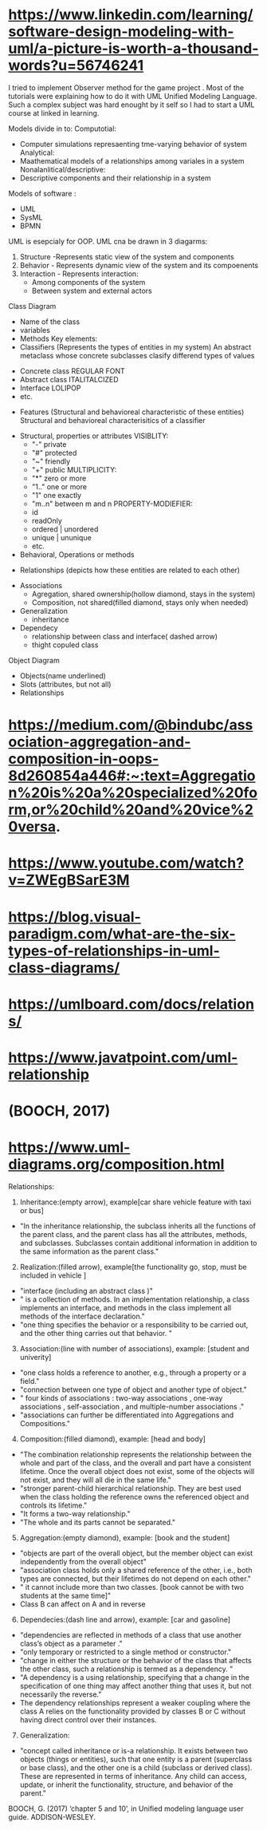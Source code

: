 
# https://www.linkedin.com/learning/software-design-modeling-with-uml/a-picture-is-worth-a-thousand-words?u=56746241
I tried to implement Observer method for the game project . Most of the tutorials were explaining how to do it with UML Unified Modeling Language. Such a complex subject was hard enought by it self so I had to start a UML course at linked in learning.

Models divide in to:
Computotial:
* Computer simulations represaenting tme-varying behavior of system
Analytical:
* Maathematical models of a relationships among variales in a system
Nonalanlitical/descriptive:
* Descriptive components and their relationship in a system

Models of software :
* UML
* SysML
* BPMN

UML is esepcialy for OOP.
UML cna be drawn in 3 diagarms:
1. Structure -Represents static view of the system and components
2. Behavior - Represents dynamic view of the system and its compoenents
3. Interaction - Represents interaction:
    * Among components of the system
    * Between system and external actors

Class Diagram
* Name of the class
* variables
* Methods
Key elements:
* Classifiers (Represents the types of entities in my system)
 An abstract metaclass whose concrete subclasses clasify differend types of values
 - Concrete class
    REGULAR FONT
 - Abstract class
    ITALITALCIZED
 - Interface
    LOLIPOP
 - etc.
* Features (Structural and behavioreal characteristic of these entities)
 Structural and behavioreal characterisitics of a classifier
 - Structural, properties or attributes
    VISIBLITY:
    * "-" private
    * "#" protected
    * "~" friendly
    * "+" public
    MULTIPLICITY:
    * "*" zero or more
    * "1.." one or more
    * "1" one exactly
    * "m..n" between m and n
    PROPERTY-MODIEFIER:
    * id
    * readOnly
    * ordered | unordered
    * unique | ununique
    * etc.
 - Behavioral, Operations or methods
* Relationships (depicts how these entities are related to each other)
 - Associations
    * Agregation, shared ownership(hollow diamond, stays in the system)
    * Composition, not shared(filled diamond, stays only when needed)
 - Generalization
    * inheritance
 - Dependecy
    * relationship between class and interface( dashed arrow)
    * thight copuled class

Object Diagram
* Objects(name underlined)
* Slots (attributes, but not all)
* Relationships

# https://medium.com/@bindubc/association-aggregation-and-composition-in-oops-8d260854a446#:~:text=Aggregation%20is%20a%20specialized%20form,or%20child%20and%20vice%20versa.

# https://www.youtube.com/watch?v=ZWEgBSarE3M

# https://blog.visual-paradigm.com/what-are-the-six-types-of-relationships-in-uml-class-diagrams/

# https://umlboard.com/docs/relations/

# https://www.javatpoint.com/uml-relationship

# (BOOCH, 2017)

# https://www.uml-diagrams.org/composition.html
Relationships:

1. Inheritance:(empty arrow), example[car share vehicle feature with taxi or bus]
* "In the inheritance relationship, the subclass inherits all the functions of the parent class, and the parent class has all the attributes, methods, and subclasses. Subclasses contain additional information in addition to the same information as the parent class."

2. Realization:(filled arrow), example[the functionality go, stop, must be included in vehicle ]
* "interface (including an abstract class )"
* " is a collection of methods. In an implementation relationship, a class implements an interface, and methods in the class implement all methods of the interface declaration."
* "one thing specifies the behavior or a responsibility to be carried out, and the other thing carries out that behavior. "

3. Association:(line with number of associations), example: [student and univerity]
* "one class holds a reference to another, e.g., through a property or a field."
* "connection between one type of object and another type of object."
* " four kinds of associations : two-way associations , one-way associations , self-association , and multiple-number associations ."
* "associations can further be differentiated into Aggregations and Compositions."

4. Composition:(filled diamond), example: [head and body]
* "The combination relationship represents the relationship between the whole and part of the class, and the overall and part have a consistent lifetime. Once the overall object does not exist, some of the objects will not exist, and they will all die in the same life."
* "stronger parent-child hierarchical relationship. They are best used when the class holding the reference owns the referenced object and controls its lifetime."
* "It forms a two-way relationship."
* "The whole and its parts cannot be separated."

5. Aggregation:(empty diamond), example: [book and the student]
* "objects are part of the overall object, but the member object can exist independently from the overall object"
* "association class holds only a shared reference of the other, i.e., both types are connected, but their lifetimes do not depend on each other."
* " it cannot include more than two classes. [book cannot be with two students at the same time]"
* Class B can affect on A and in reverse

6. Dependecies:(dash line and arrow), example: [car and gasoline]
* "dependencies are reflected in methods of a class that use another class’s object as a parameter ."
* "only temporary or restricted to a single method or constructor."
* "change in either the structure or the behavior of the class that affects the other class, such a relationship is termed as a dependency. "
* "A dependency is a using relationship, specifying that a change in the specification of one thing may affect another thing that uses it, but not necessarily the reverse."
* The dependency relationships represent a weaker coupling where the class A relies on the functionality provided by classes B or C without having direct control over their instances.

7. Generalization:
* "concept called inheritance or is-a relationship. It exists between two objects (things or entities), such that one entity is a parent (superclass or base class), and the other one is a child (subclass or derived class). These are represented in terms of inheritance. Any child can access, update, or inherit the functionality, structure, and behavior of the parent."

BOOCH, G. (2017) ‘chapter 5 and 10’, in Unified modeling language user guide. ADDISON-WESLEY. 